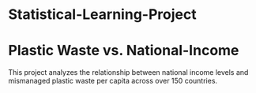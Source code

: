 # Statistical-Learning-Project 
# Plastic Waste vs. National-Income
This project analyzes the relationship between national income levels and mismanaged plastic waste per capita across over 150 countries.
